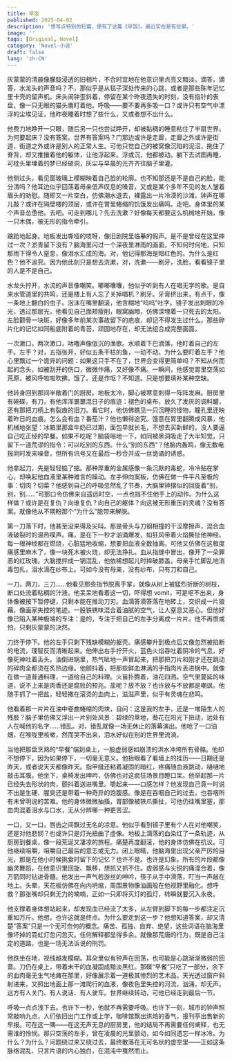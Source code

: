 ```yaml
---
title: 早饭
published: 2025-04-02
description: '想写点特别的短篇，便有了这篇《早饭》。最近实在是有些累。'
image: ''
tags: [Original, Novel]
category: 'Novel-小说'
draft: false 
lang: 'zh-CN'
---
```


灰蒙蒙的清晨像朦胧浸透的旧相片，不合时宜地在他意识里点亮又黯淡。滴答，滴答，水龙头的声音吗？不，那似乎是从毯子深处传来的心跳，或者是那些陈年记忆里卡壳的留声机。床头闹钟歪斜着，停留在某个昨夜遗失的时刻，没有指针的表盘，像一只无眼的猫头鹰盯着他。呼吸——要不要再多吸一口？或许只有空气中漂浮的尘埃见证，他昨夜睡着时想了些什么，又或者想不出什么。

他费力地睁开一只眼，随后另一只也尝试睁开，却被黏稠的睡意粘住了半扇世界。为何要起床？没有答案。世界有答案吗？门那边或许是走廊，走廊之外或许是街道，街道之外或许是别人的正常人生。可他只觉自己的被窝像沉陷的泥沼，拖住了脊背，却又推攘着他的躯体，让他浮起来。浮或沉，他都被动。躺下去试图再睡，可枕头里埋着的梦已经破洞，灰尘与早晨的光齐齐往脑子里灌。

他侧过头，看见窗玻璃上模糊映着自己脸的轮廓。也不知那还是不是自己的脸，能分清吗？他耳边似乎回荡着母亲低声叹息的嗓音，又或是某个多年不见的友人皱着眉头的劝慰。随即又一片空白，仿佛潮水退去，裸露出一片冷漠的沙滩。钟声在哪儿敲？或许在隔壁楼的顶层，或许在胃里蜷缩的饥饿发出痛鸣。走吧。身体里的某个声音怂恿他。去吧。可走到哪儿？先去洗漱？好像每天都要这么机械地开始，像一只木偶，被无形的指令牵引。

踉跄地起身。地板发出嘶哑的吱呀，像旧剧院里临摹的假声。是不是曾经在这里摔过一次？淤青留下没有？脑海里闪过一个深夜里淋雨的画面，不知何时何地，只知那雨下得令人窒息，像泪水汇成的海。对，他记得那海是暗红色的。为什么是红色？他不追究。因为他此刻只是想去洗漱，对，洗漱——刷牙，洗脸，看看镜子里的人是不是自己。

水龙头拧开，水流的声音像嘲笑。嘟嘟囔囔，他似乎听到有人在唱无字的歌。是自来水管道里的共鸣，还是楼上有人忘了关掉唱机？刷牙。牙膏挤出来，有点干，像一条地上翻白的虫子。泡沫在嘴里翻滚，他含糊地“呜呜”吐字。镜子发出刺眼的冷光，透过那层光，他看见自己面颊瘦削，眼窝幽暗，仿佛深埋着一只死去的太阳。左脸颧骨一块斑，好像多年前某次事故留下的疤痕，却记不得发生过什么。那些碎片化的记忆如同船底附着的青苔，顽固地存在，却无法组合成完整画面。

一次漱口，两次漱口，咕噜声像低沉的渔歌。水顺着下巴滴落，他盯着自己的左手。左手？对，五指张开，好似五条干枯的鱼，一动不动。为什么要盯着左手？他心里飘过一个诡异的问题：如果这只手不在了，世界会变得更简单吗？不知从何而起的念头，如被刮开的伤口，微微作痛，又好像不痛。一瞬间，他感觉胃里空荡如荒原，被风呼啦啦吹拂。饿了。还是作呕？不知道。只是想要填补某种空缺。

他转身回到那间半敞着门的厨房。地板太冷，脚心被寒意刺得一阵阵发麻。厨房里有碗碟，有刀，有他浑浑噩噩混日子的痕迹：褪色的桌布，放久了发灰的调料罐，还有那把刀柄上有裂痕的旧刀。看它时，他仿佛瞧见一只沉睡的怪物，瞳孔里还映着昨日的血痕。怎么会有血？番茄汁？他也懒得追究。饿意在胃里翻腾成风暴，他机械地张望：冰箱里那盒牛奶已过期，面包早就长毛，不想去买新鲜的，没人要逼自己吃正经的早餐。如果不吃呢？脑袋嗡地一下，如同被黑洞吸走了大半知觉，只留下一道荒谬的指令：可以吃别的东西。什么“别的东西”？他脑内轰鸣，像无数电报同时发来噪音，但所有讯号又在最后一秒合并成一丝诡谲的诱惑。

他拿起刀，先是轻轻掂了掂。那种厚重的金属感像一条沉默的毒蛇，冷冷贴在掌心，却唤起他血液里某种难言的躁动。左手伸向案板，仿佛在做一件平凡至极的事：切肉？切菜？他感到自己的呼吸忽然乱了节奏，大脑里钟摆似的回旋着“别，别，别……”可那口令仿佛来自遥远时空，一点也挡不住他手上的动作。为什么这样做？或许是在复仇？向谁复仇？向自己的躯体？向这被无形重压的灵魂？没有答案。就像他从不期盼那个“为什么”能带来解脱。

第一刀落下时，他甚至没来得及尖叫。那是骨头与刀钢相撞的干涩摩擦声，混合血液破裂时的温热噗声。痛，是在下一秒才汹涌爆发，如狂风带着火焰撕扯他神经。每一根神经都在燃烧，心脏猛地收缩，想要把血液全数抽离。可他又仿佛在这极度痛感里麻木了，像一块死木被火烧，却无法挣扎。血从指缝中冒出，像开了一朵罪恶的红玫瑰。大脑搅拌成一锅混乱，他依稀想起儿时摔破膝盖，母亲手忙脚乱地消毒包扎，泪水滴在纱布上。可如今没有母亲，没有纱布，只有刀和自己。

一刀，两刀，三刀……他看见那些指节脱离手掌，就像从树上被猛烈折断的树枝，断口处流着粘稠的汁液。他呆呆地看着这一切，吓得想 vomit，可是呕不出来，身体像被按下暂停键，只剩本能在推动刀刃。血滴答滴答落在地砖上，交织成一片狼藉，像画家失控的笔迹。一股铁锈味混合着油腻的空气，让人窒息又恶心。但他好像已陷入某种极端的专注：是的，专注于把自己的左手分离成一片片。他不再恨或怕，只剩灰蒙蒙的决然。

刀终于停下。他的左手只剩下残缺模糊的躯壳。痛感攀升到极点后又像忽然被掐断的电流，理智反而清晰起来。他伸出右手拧开火，蓝色火焰吞吐着阴冷的气息，好像死神吐着舌头。油倒进锅里，热气呲地一声冒起来，把那把刀片和刚才还在跳动的碎肉全都烫在炙热边缘。他颤抖着，把那些鲜血淋漓的手指肉片丢进锅中。就像在做一道普通料理，一道给自己的料理。火苗扑腾着，油花四溅。空气里蔓延的味道，说不上来是肉香还是腐败的预兆。盐呢？放不放？也许放与不放都是嘲讽。他随手抓了一把盐，轻轻撒在滚烫的血肉上，滋滋声里，似乎有灵魂在悲鸣。

他看着那一片片在油中卷曲蜷缩的肉块，自问：这是我的左手，还是一堆陌生人的残肢？脑子里仿佛又浮出一片别处风景：碧绿的草地，葵花在阳光下扭动，远处有人在喊他的名字……错乱。对，错乱就像一场无休止的落幕演出。他呛了一口油烟，在喉咙里咳嗽，然而哭不出来，泪水好似在别的世界里流淌。

当他把那盘烹熟的“早餐”端到桌上，一股虚弱感如崩溃的洪水冲垮所有骨骼。他却不想停下，因为如果停下，一切毫无意义。他抬眼看了看墙上的挂历——日期还是昨天，或者说天天都像昨天。指甲缝还粘着凝固的暗红，疼痛随血液跳动，嗵嗵地敲击耳膜。他坐下，桌椅发出呻吟，仿佛也对这疯狂场景目瞪口呆。他举起那一片已经失去形状的肉，颤抖着送进嘴里。嚼起来——口感怎样？他发现自己竟一时说不出是生硬、腥臭还是带着一种奇异的饱腹感。像是在吞咽自己的过去，也吞咽所有未曾明说的苦难。他的身体微微抽搐，胃部像被铁爪撕扯，可他仍往嘴里塞，那血肉混着泪水与口水，无从分辨哪一种更苦涩。

一口，又一口，唇齿之间飘过无名的凉意。他似乎看到镜子里有个人在对他嘲笑，还是对他悲悯？也或许只是灯光扭曲了虚像。地板上滴落的血染红了一条轨迹，从厨房到餐桌，像一段荒诞又凄凉的旅程。痛楚再度翻滚，他的身体仿佛在抗议。可他继续咀嚼，咀嚼自己最后的意志或无力。闭上眼睛，他脑海里出现父亲严厉的目光，那是在他小时候挑食时留下的记忆？也许不是。也许是幻象。所有的片段都像幽灵舞蹈，在他意识里回旋、飘移，想抓又抓不住。虚弱感与尖锐的痛混合着，像万箭同时钻进骨髓。他发出一声气若游丝的呻吟，筷子从手中滑落，叮当一声敲在地上。头晕，天花板仿佛在向内坍缩，周围景物像油画般在他视野里融化。想呼救？那张嘴却只剩无力的喃喃，正如一只即将灭灯的孤灯，转瞬就要沉入永夜。

他支撑着身体想站起来，却发现血已经流了太多，从左臂到脚下的每一步都注定沉重如万斤。他想，也许这就是终点。为什么要走到这一步？他想知道答案，却又清楚“答案”只是一个无可奈何的概念。痛苦、孤独、自弃、绝望，这些词语在脑海里像坏掉的霓虹灯忽闪忽灭。任何解释都显得多余。就像那荒唐的行为，既是自己注定的道路，也是一场无法诉说的刑罚。

他跌坐在地，视线越发模糊。耳朵里似有钟声在回荡，也可能是心跳渐渐微弱的回音。刀仍在桌上，带着未干的血凝固成黯淡黑红。那碟“早餐”只吃了一部分，余下的血肉毫无生气地瘫在那里，好像展示着一道极其惨烈的艺术品。天光透过窗户斜射进来，又照出地面上那一滩爬行的血液，像夜色里失控的河流，汹涌，却无声。远方有人关门、有人说话、有人驶车。世界继续转动，可他已经走到最后一节。

呼吸一点点浅下去。也许下一秒，他就不再需要呼吸。也许下一刻，城市的钟声照常敲响九点，人们依旧出门工作或上学，咖啡馆飘出烘焙的香气，报刊亭出售新的早报。可在这一隅——在这无声无息的厨房里，他的结局不再需要任何阐释，也无需谁的怜悯。那只空荡的左手，曾在凌晨的光里颤动，如今如同遗忘一样冰冷。为什么？为什么？问题绕过来又绕过去，最终散落在无可名状的虚空里——正如这条脉络混乱、只言片语的内心独白，在混沌中戛然而止。

